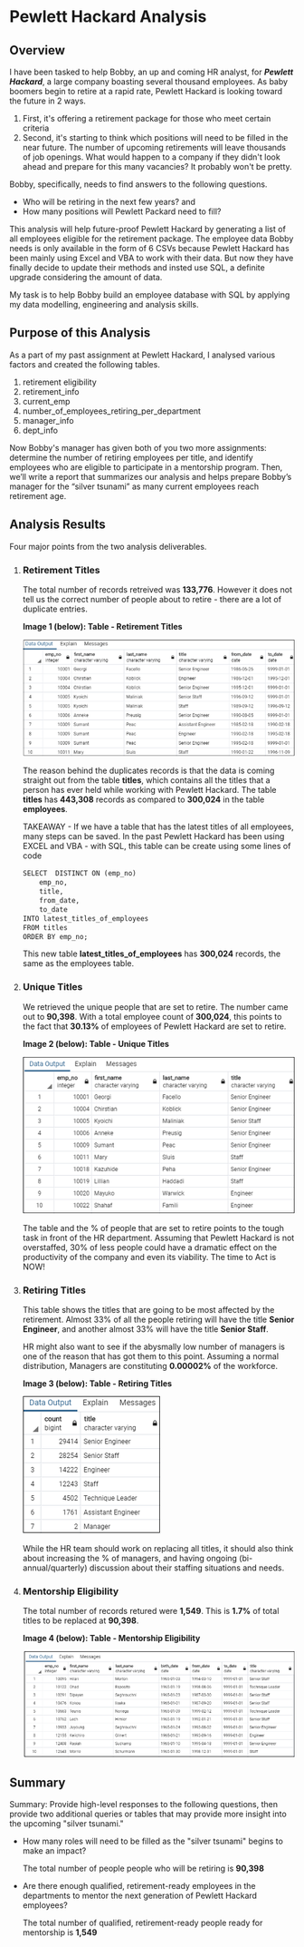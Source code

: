 # Pewlett Hackard Analysis

## Overview

I have been tasked to help Bobby, an up and coming HR analyst, for  ***Pewlett Hackard***, a large company boasting several thousand employees. As baby boomers begin to retire at a rapid rate, Pewlett Hackard is looking toward the future in 2 ways.
1) First, it's offering a retirement package for those who meet certain criteria
2) Second, it's starting to think which positions will need to be filled in the near future. The number of upcoming retirements will leave thousands of job openings. What would happen to a company if they didn't look ahead and prepare for this many vacancies? It probably won't be pretty. 

Bobby, specifically, needs to find answers to the following questions.
* Who will be retiring in the next few years?  and 
* How many positions will Pewlett Packard need to fill?

This analysis will help future-proof Pewlett Hackard by generating a list of all employees eligible for the retirement package. The employee data Bobby needs is only available in the form of 6 CSVs because Pewlett Hackard has been mainly using Excel and VBA to work with their data. But now they have finally decide to update their methods and insted use SQL, a definite upgrade considering the amount of data. 

My task is to help Bobby build an employee database with SQL by applying my data modelling, engineering and analysis skills.

## Purpose of this Analysis
As a part of my past assignment at Pewlett Hackard, I analysed various factors and created the following tables.
1. retirement eligibility
2. retirement_info
3. current_emp
4. number_of_employees_retiring_per_department
5. manager_info
6. dept_info

Now Bobby's manager has given both of you two more assignments: determine the number of retiring employees per title, and identify employees who are eligible to participate in a mentorship program. Then, we’ll write a report that summarizes our analysis and helps prepare Bobby’s manager for the “silver tsunami” as many current employees reach retirement age.

## Analysis Results

Four major points from the two analysis deliverables. 

1) ### Retirement Titles 
    The total number of records retreived was **133,776**. However it does not tell us the correct number of people about to retire - there are a lot of duplicate entries. 
    
    **Image 1 (below): Table - Retirement Titles**

    ![Retirement Titles](./Resources/retirement_titles.png)
    
    
    The reason behind the duplicates records is that the data is coming straight out from the table **titles**, which contains all the titles that a person has ever held while working with Pewlett Hackard. The table **titles** has **443,308** records as compared to **300,024** in the table **employees**.

    TAKEAWAY - If we have a table that has the latest titles of all employees, many steps can be saved. In the past Pewlett Hackard has been using EXCEL and VBA - with SQL, this table can be create using some lines of code
    ```
    SELECT  DISTINCT ON (emp_no)
	    emp_no,
	    title,
	    from_date,
	    to_date
    INTO latest_titles_of_employees
    FROM titles
    ORDER BY emp_no;
    ```
    This new table **latest_titles_of_employees** has **300,024** records, the same as the employees table. 

2) ### Unique Titles
    We retrieved the unique people that are set to retire. The number came out to **90,398**. With a total employee count of **300,024**, this points to the fact that **30.13%** of employees of Pewlett Hackard are set to retire.

    **Image 2 (below): Table - Unique Titles**

    ![Unique Titles](./Resources/unique_titles.png)

    The table and the % of people that are set to retire points to the tough task in front of the HR department. Assuming that Pewlett Hackard is not overstaffed, 30% of less people could have a dramatic effect on the productivity of the company and even its viability. The time to Act is NOW!

3) ### Retiring Titles
    This table shows the titles that are going to be most affected by the retirement. Almost 33% of all the people retiring will have the title **Senior Engineer**, and another almost 33% will have the title **Senior Staff**.
    
    HR might also want to see if the abysmally low number of managers is one of the reason that has got them to this point. Assuming a normal distribution, Managers are constituting **0.00002%** of the workforce. 

    **Image 3 (below): Table - Retiring Titles**

    ![Retiring Titles](./Resources/retiring_titles.png)

    While the HR team should work on replacing all titles, it should also think about increasing the % of managers, and having ongoing (bi-annual/quarterly) discussion about their staffing situations and needs.

3) ### Mentorship Eligibility

    The total number of records retured were **1,549**. This is **1.7%** of total titles to be replaced at **90,398**.

    **Image 4 (below): Table - Mentorship Eligibility**

    ![Mentorship Eligibility](./Resources/mentorship_eligibilty.png)

## Summary

Summary: Provide high-level responses to the following questions, then provide two additional queries or tables that may provide more insight into the upcoming "silver tsunami."

* How many roles will need to be filled as the "silver tsunami" begins to make an impact?

    The total number of people people who will be retiring is **90,398**

* Are there enough qualified, retirement-ready employees in the departments to mentor the next generation of Pewlett Hackard employees?

    The total number of qualified, retirement-ready people ready for mentorship is **1,549**
